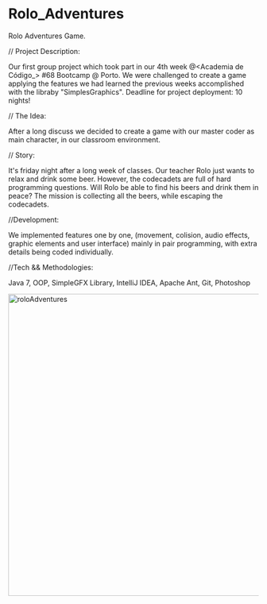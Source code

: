 # Rolo_Adventures
Rolo Adventures Game.

// Project Description:

Our first group project which took part in our 4th week @<Academia de Código_> #68 Bootcamp @ Porto. We were challenged to create a game applying the features we had learned the previous weeks accomplished with the libraby "SimplesGraphics". Deadline for project deployment: 10 nights!

// The Idea:

After a long discuss we decided to create a game with our master coder as main character, in our classroom environment.

// Story:

It's friday night after a long week of classes. Our teacher Rolo just wants to relax and drink some beer. However, the codecadets are full of hard programming questions. Will Rolo be able to find his beers and drink them in peace? The mission is collecting all the beers, while escaping the codecadets.

//Development:

We implemented features one by one, (movement, colision, audio effects, graphic elements and user interface) mainly in pair programming, with extra details being coded individually.

//Tech && Methodologies:

Java 7, OOP, SimpleGFX Library, IntelliJ IDEA, Apache Ant, Git, Photoshop


<img width="608" alt="roloAdventures" src="https://user-images.githubusercontent.com/92044724/161323862-ed3ba6e1-0066-4f95-b730-53a0c2d3b073.png">
